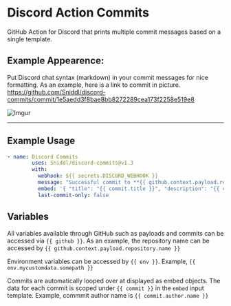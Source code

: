 # Discord Action Commits
GitHub Action for Discord that prints multiple commit messages based on a single template.


## Example Appearence:


Put Discord chat syntax (markdown) in your commit messages for nice formatting. As an example, here is a link to commit in picture. https://github.com/Sniddl/discord-commits/commit/1e5aedd3f8bae8bb8272289cea173f2258e519e8

![Imgur](https://imgur.com/YvLWWGL.jpg)


<hr/>

## Example Usage

```yaml
- name: Discord Commits
        uses: Sniddl/discord-commits@v1.3
        with:
          webhook: ${{ secrets.DISCORD_WEBHOOK }}
          message: "Successful commit to **{{ github.context.payload.repository.owner.name }}/{{ github.context.payload.repository.name}}**.\nDiff: {{ github.context.payload.compare }}"
          embed: '{ "title": "{{ commit.title }}", "description": "{{ commit.description }}", "url": "{{ commit.url }}", "author": { "name": "{{ commit.author.name }} ({{ commit.author.username }})", "icon_url": "https://avatars.io/gravatar/{{ commit.author.email }}"} }'
          last-commit-only: false
```


## Variables

All variables available through GitHub such as payloads and commits can be accessed via `{{ github }}`. As an example, the repository name can be accessed by `{{ github.context.payload.repository.name }}`

Environment variables can be accessed by `{{ env }}`. Example, `{{ env.mycustomdata.somepath }}`

Commits are automatically looped over at displayed as embed objects. The data for each commit is scoped under `{{ commit }}` in the `embed` input template. Example, commmit author name is `{{ commit.author.name }}`


